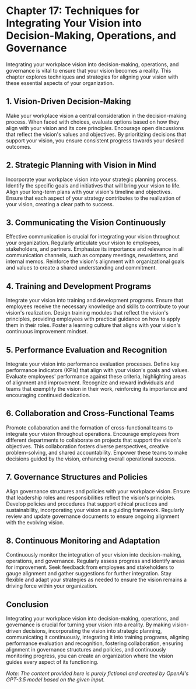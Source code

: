 Chapter 17: Techniques for Integrating Your Vision into Decision-Making, Operations, and Governance
===================================================================================================

Integrating your workplace vision into decision-making, operations, and governance is vital to ensure that your vision becomes a reality. This chapter explores techniques and strategies for aligning your vision with these essential aspects of your organization.

**1. Vision-Driven Decision-Making**
------------------------------------

Make your workplace vision a central consideration in the decision-making process. When faced with choices, evaluate options based on how they align with your vision and its core principles. Encourage open discussions that reflect the vision's values and objectives. By prioritizing decisions that support your vision, you ensure consistent progress towards your desired outcomes.

**2. Strategic Planning with Vision in Mind**
---------------------------------------------

Incorporate your workplace vision into your strategic planning process. Identify the specific goals and initiatives that will bring your vision to life. Align your long-term plans with your vision's timeline and objectives. Ensure that each aspect of your strategy contributes to the realization of your vision, creating a clear path to success.

**3. Communicating the Vision Continuously**
--------------------------------------------

Effective communication is crucial for integrating your vision throughout your organization. Regularly articulate your vision to employees, stakeholders, and partners. Emphasize its importance and relevance in all communication channels, such as company meetings, newsletters, and internal memos. Reinforce the vision's alignment with organizational goals and values to create a shared understanding and commitment.

**4. Training and Development Programs**
----------------------------------------

Integrate your vision into training and development programs. Ensure that employees receive the necessary knowledge and skills to contribute to your vision's realization. Design training modules that reflect the vision's principles, providing employees with practical guidance on how to apply them in their roles. Foster a learning culture that aligns with your vision's continuous improvement mindset.

**5. Performance Evaluation and Recognition**
---------------------------------------------

Integrate your vision into performance evaluation processes. Define key performance indicators (KPIs) that align with your vision's goals and values. Evaluate employees' performance against these criteria, highlighting areas of alignment and improvement. Recognize and reward individuals and teams that exemplify the vision in their work, reinforcing its importance and encouraging continued dedication.

**6. Collaboration and Cross-Functional Teams**
-----------------------------------------------

Promote collaboration and the formation of cross-functional teams to integrate your vision throughout operations. Encourage employees from different departments to collaborate on projects that support the vision's objectives. This collaboration fosters diverse perspectives, creative problem-solving, and shared accountability. Empower these teams to make decisions guided by the vision, enhancing overall operational success.

**7. Governance Structures and Policies**
-----------------------------------------

Align governance structures and policies with your workplace vision. Ensure that leadership roles and responsibilities reflect the vision's principles. Develop policies and procedures that support ethical practices and sustainability, incorporating your vision as a guiding framework. Regularly review and update governance documents to ensure ongoing alignment with the evolving vision.

**8. Continuous Monitoring and Adaptation**
-------------------------------------------

Continuously monitor the integration of your vision into decision-making, operations, and governance. Regularly assess progress and identify areas for improvement. Seek feedback from employees and stakeholders to gauge alignment and gather suggestions for further integration. Stay flexible and adapt your strategies as needed to ensure the vision remains a driving force within your organization.

**Conclusion**
--------------

Integrating your workplace vision into decision-making, operations, and governance is crucial for turning your vision into a reality. By making vision-driven decisions, incorporating the vision into strategic planning, communicating it continuously, integrating it into training programs, aligning performance evaluation and recognition, fostering collaboration, ensuring alignment in governance structures and policies, and continuously monitoring progress, you can create an organization where the vision guides every aspect of its functioning.

*Note: The content provided here is purely fictional and created by OpenAI's GPT-3.5 model based on the given input.*

